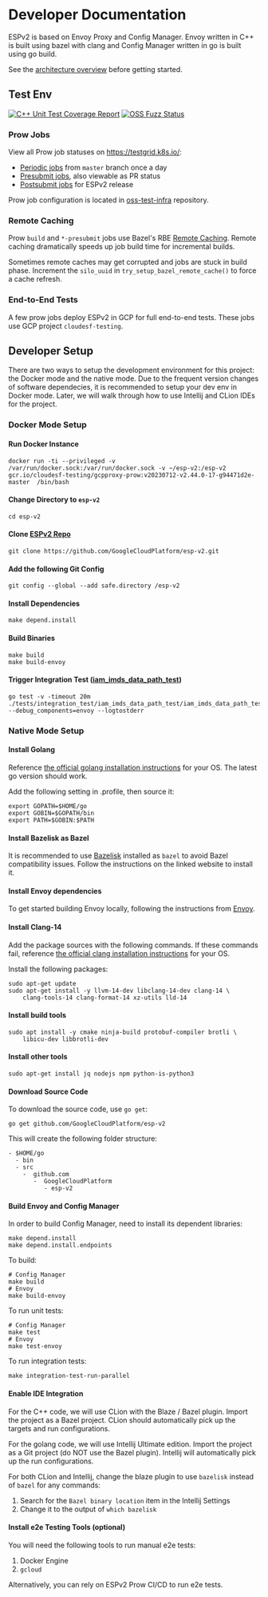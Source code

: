 # Developer Documentation

ESPv2 is based on Envoy Proxy and Config Manager. Envoy written in C++ is
built using bazel with clang and Config Manager written in go is built using go build.

See the [architecture overview](doc/architecture.md) before getting started.

## Test Env

[![C++ Unit Test Coverage Report](https://img.shields.io/badge/Test%20Coverage-C%2B%2B%20Unit-blue)](https://storage.googleapis.com/esp-v2-coverage/latest/coverage/index.html)
[![OSS Fuzz Status](https://oss-fuzz-build-logs.storage.googleapis.com/badges/esp-v2.svg)](https://bugs.chromium.org/p/oss-fuzz/issues/list?sort=-opened&can=1&q=proj:esp-v2)

### Prow Jobs

View all Prow job statuses on https://testgrid.k8s.io/:

- [Periodic jobs](https://testgrid.k8s.io/googleoss-esp-v2-periodic) from `master` branch once a day
- [Presubmit jobs](https://testgrid.k8s.io/googleoss-esp-v2-presubmit), also viewable as PR status
- [Postsubmit jobs](https://testgrid.k8s.io/googleoss-esp-v2-postsubmit) for ESPv2 release

Prow job configuration is located in [oss-test-infra](https://github.com/GoogleCloudPlatform/oss-test-infra/blob/master/prow/prowjobs/GoogleCloudPlatform/esp-v2/esp-v2.yaml) repository.

### Remote Caching

Prow `build` and `*-presubmit` jobs use Bazel's RBE [Remote Caching](https://bazel.build/remote/caching).
Remote caching dramatically speeds up job build time for incremental builds.

Sometimes remote caches may get corrupted and jobs are stuck in build phase.
Increment the `silo_uuid` in `try_setup_bazel_remote_cache()` to force a cache refresh. 

### End-to-End Tests

A few prow jobs deploy ESPv2 in GCP for full end-to-end tests.
These jobs use GCP project `cloudesf-testing`.

## Developer Setup

There are two ways to setup the development environment for this project: the Docker mode and
the native mode. Due to the frequent version changes of software dependecies, it is recommended to
setup your dev env in Docker mode.
Later, we will walk through how to use Intellij and CLion IDEs for the project.

### Docker Mode Setup

#### Run Docker Instance

```
docker run -ti --privileged -v /var/run/docker.sock:/var/run/docker.sock -v ~/esp-v2:/esp-v2 gcr.io/cloudesf-testing/gcpproxy-prow:v20230712-v2.44.0-17-g94471d2e-master  /bin/bash
```

#### Change Directory to `esp-v2`

```
cd esp-v2
```

#### Clone [ESPv2 Repo]((https://github.com/GoogleCloudPlatform/esp-v2))

```
git clone https://github.com/GoogleCloudPlatform/esp-v2.git
```

#### Add the following Git Config

```
git config --global --add safe.directory /esp-v2
```

#### Install Dependencies

```
make depend.install
```

#### Build Binaries

```
make build
make build-envoy
```

#### Trigger Integration Test ([iam_imds_data_path_test](https://github.com/GoogleCloudPlatform/esp-v2/blob/master/tests/integration_test/iam_imds_data_path_test/iam_imds_data_path_test.go))

```
go test -v -timeout 20m ./tests/integration_test/iam_imds_data_path_test/iam_imds_data_path_test.go --debug_components=envoy --logtostderr
```


### Native Mode Setup

#### Install Golang

Reference [the official golang installation instructions](https://golang.org/doc/install) for your OS. The latest go version should work.

Add the following setting in .profile, then source it:

```
export GOPATH=$HOME/go
export GOBIN=$GOPATH/bin
export PATH=$GOBIN:$PATH
```

#### Install Bazelisk as Bazel

It is recommended to use [Bazelisk](https://github.com/bazelbuild/bazelisk) installed as `bazel` to avoid Bazel compatibility issues. Follow the instructions on the linked website to install it.

#### Install Envoy dependencies

To get started building Envoy locally, following the instructions from [Envoy](https://github.com/envoyproxy/envoy/blob/master/bazel/README.md#quick-start-bazel-build-for-developers).

#### Install Clang-14

Add the package sources with the following commands.
If these commands fail, reference [the official clang installation instructions](https://apt.llvm.org/) for your OS.

Install the following packages:

```
sudo apt-get update
sudo apt-get install -y llvm-14-dev libclang-14-dev clang-14 \
    clang-tools-14 clang-format-14 xz-utils lld-14
```

#### Install build tools

```
sudo apt install -y cmake ninja-build protobuf-compiler brotli \
    libicu-dev libbrotli-dev
```

#### Install other tools

```
sudo apt-get install jq nodejs npm python-is-python3
```

#### Download Source Code

To download the source code, use `go get`:

```
go get github.com/GoogleCloudPlatform/esp-v2
```

This will create the following folder structure:

```
- $HOME/go
  - bin
  - src
    -  github.com
       -  GoogleCloudPlatform
          - esp-v2
```

#### Build Envoy and Config Manager

In order to build Config Manager, need to install its dependent libraries:

```
make depend.install
make depend.install.endpoints
```

To build:

```
# Config Manager
make build
# Envoy
make build-envoy
```

To run unit tests:

```
# Config Manager
make test
# Envoy
make test-envoy
```

To run integration tests:

```
make integration-test-run-parallel
```

#### Enable IDE Integration

For the C++ code, we will use CLion with the Blaze / Bazel plugin.
Import the project as a Bazel project. CLion should automatically pick up the targets and run configurations.

For the golang code, we will use Intellij Ultimate edition.
Import the project as a Git project (do NOT use the Bazel plugin).
Intellij will automatically pick up the run configurations.

For both CLion and Intellij, change the blaze plugin to use `bazelisk` instead of `bazel` for any commands:

1) Search for the `Bazel binary location` item in the Intellij Settings
2) Change it to the output of `which bazelisk`

#### Install e2e Testing Tools (optional)

You will need the following tools to run manual e2e tests:

1) Docker Engine
2) `gcloud`

Alternatively, you can rely on ESPv2 Prow CI/CD to run e2e tests.
